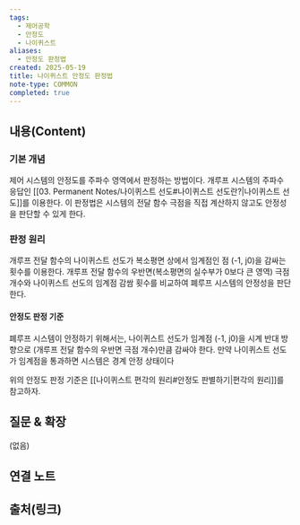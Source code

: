 ```yaml
---
tags:
  - 제어공학
  - 안정도
  - 나이퀴스트
aliases:
  - 안정도 판정법
created: 2025-05-19
title: 나이퀴스트 안정도 판정법
note-type: COMMON
completed: true
---
```


## 내용(Content)
### 기본 개념

제어 시스템의 안정도를 주파수 영역에서 판정하는 방법이다. 개루프 시스템의 주파수 응답인 [[03. Permanent Notes/나이퀴스트 선도#나이퀴스트 선도란?|나이퀴스트 선도]]를 이용한다. 이 판정법은 시스템의 전달 함수 극점을 직접 계산하지 않고도 안정성을 판단할 수 있게 한다.

### 판정 원리

개루프 전달 함수의 나이퀴스트 선도가 복소평면 상에서 임계점인 점 (-1, j0)을 감싸는 횟수를 이용한다. 개루프 전달 함수의 우반면(복소평면의 실수부가 0보다 큰 영역) 극점 개수와 나이퀴스트 선도의 임계점 감쌈 횟수를 비교하여 폐루프 시스템의 안정성을 판단한다.

#### 안정도 판정 기준

폐루프 시스템이 안정하기 위해서는, 나이퀴스트 선도가 임계점 (-1, j0)을 시계 반대 방향으로 (개루프 전달 함수의 우반면 극점 개수)만큼 감싸야 한다. 만약 나이퀴스트 선도가 임계점을 통과하면 시스템은 경계 안정 상태이다

위의 안정도 판정 기준은 [[나이퀴스트 편각의 원리#안정도 판별하기|편각의 원리]]를 참고하자.


## 질문 & 확장

(없음)

## 연결 노트

## 출처(링크)
